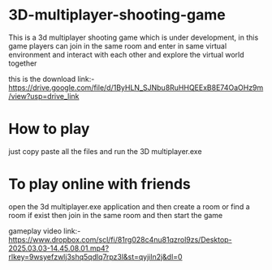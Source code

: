# 3D-multiplayer-shooting-game
This is a 3d multiplayer shooting game which is under development, in this game players can join in the same room and enter in same virtual environment and interact with each other and explore the virtual world together

this is the download link:- https://drive.google.com/file/d/1ByHLN_SJNbu8RuHHQEExB8E74OaOHz9m/view?usp=drive_link

# How to play
just copy paste all the files and run the 3D multiplayer.exe

# To play online with friends
open the 3d multiplayer.exe application and then create a room or find a room if exist then join in the same room and then start the game

gameplay video link:- https://www.dropbox.com/scl/fi/81rg028c4nu81qzrol9zs/Desktop-2025.03.03-14.45.08.01.mp4?rlkey=9wsyefzwlj3shq5qdlq7rpz3l&st=qyjiln2j&dl=0 
